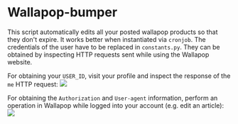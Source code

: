 # Wallapop-bumper
This script automatically edits all your posted wallapop products so that they don't expire. It works better when instantiated via `cronjob`.
The credentials of the user have to be replaced in `constants.py`. They can be obtained by inspecting HTTP requests sent while using the Wallapop website.

For obtaining your `USER_ID`, visit your profile and inspect the response of the `me` HTTP request:
![](https://i.imgur.com/C0GBaiX.png)

For obtaining the `Authorization` and `User-agent` information, perform an operation in Wallapop while logged into your account (e.g. edit an article):
![](https://i.imgur.com/p3ePXYt.png)
